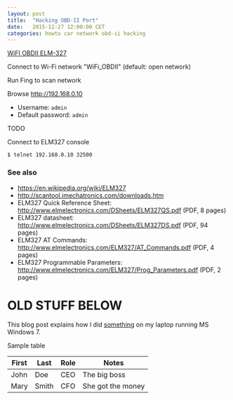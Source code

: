 ```yaml
---
layout: post
title:  "Hacking OBD-II Port"
date:   2015-12-27 12:00:00 CET
categories: howto car network obd-ii hacking
---
```


[WiFI OBDII ELM-327](http://www.ebay.it/itm/WIFI-ELM327-OBDII-OBD2-AUTO-DIAGNOSTICA-WIRELESS-SCANNER-CD-PER-iPhone-iPad-/121723376227?)

Connect to Wi-Fi network "WiFi_OBDII" (default: open network)

Run Fing to scan network

Browse <http://192.168.0.10>

* Username: `admin`
* Default password: `admin`

TODO

Connect to ELM327 console

```
$ telnet 192.168.0.10 32500
```

### See also

* <https://en.wikipedia.org/wiki/ELM327>
* <http://scantool.imechatronics.com/downloads.htm>
* ELM327 Quick Reference Sheet: <http://www.elmelectronics.com/DSheets/ELM327QS.pdf> (PDF, 8 pages)
* ELM327 datasheet: <http://www.elmelectronics.com/DSheets/ELM327DS.pdf> (PDF, 94 pages)
* ELM327 AT Commands: <http://www.elmelectronics.com/ELM327/AT_Commands.pdf> (PDF, 4 pages)
* ELM327 Programmable Parameters: <http://www.elmelectronics.com/ELM327/Prog_Parameters.pdf> (PDF, 2 pages)

# OLD STUFF BELOW

This blog post explains how I did [something](http://www.something.com/) on my laptop running MS Windows 7.

Sample table

<!-- TIP: <http://www.tablesgenerator.com/markdown_tables> -->

| First | Last  | Role | Notes             |
|-------|-------|------|-------------------|
| John  | Doe   | CEO  | The big boss      |
| Mary  | Smith | CFO  | She got the money |

<!-- EOF -->
